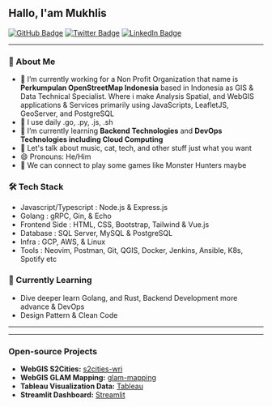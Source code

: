 ## Hallo, I'am Mukhlis
[![GitHub Badge](https://img.shields.io/github/followers/mukhlisakb?style=social)](https://github.com/mukhlisakb?tab=followers)
[![Twitter Badge](https://img.shields.io/twitter/follow/mukhlisakb?style=social)](https://twitter.com/mukhlisakb)
[![LinkedIn Badge](https://img.shields.io/badge/My-LinkedIn-blue)](https://www.linkedin.com/in/mukhlisakb)

---

### 🤵 About Me

- 🔭 I’m currently working for a Non Profit Organization that name is **Perkumpulan OpenStreetMap Indonesia** based in Indonesia as GIS & Data Technical Specialist. Where i make Analysis Spatial, and WebGIS applications & Services primarily using JavaScripts, LeafletJS, GeoServer, and PostgreSQL
- 🤔 I use daily .go, .py, .js, .sh
- 🌱 I’m currently learning **Backend Technologies** and **DevOps Technologies including Cloud Computing**
- 💬 Let's talk about music, cat, tech, and other stuff just what you want
- 😄 Pronouns: He/Him
- 👯 We can connect to play some games like Monster Hunters maybe

### 🛠 Tech Stack
- Javascript/Typescript : Node.js & Express.js
- Golang : gRPC, Gin, & Echo
- Frontend Side : HTML, CSS, Bootstrap, Tailwind & Vue.js
- Database : SQL Server, MySQL & PostgreSQL
- Infra : GCP, AWS, & Linux
- Tools : Neovim, Postman, Git, QGIS, Docker, Jenkins, Ansible, K8s, Spotify etc

### 📖 Currently Learning
- Dive deeper learn Golang, and Rust, Backend Development more advance & DevOps
- Design Pattern & Clean Code
---
<!--
### Github Statistic
<p align="left">
<a href="https://github.com/mukhlisakb">
  <img height="180em" src="https://github-readme-stats-eight-theta.vercel.app/api?username=mukhlisakb&show_icons=true&theme=algolia&include_all_commits=true&count_private=true"/>
  <img height="180em" src="https://github-readme-stats-eight-theta.vercel.app/api/top-langs/?username=mukhlisakb&layout=compact&langs_count=8&theme=algolia"/>
</a>
</p>
-->
---
### Open-source Projects

- **WebGIS S2Cities:** [s2cities-wri](https://s2cities.openstreetmap.or.id/)
- **WebGIS GLAM Mapping:** [glam-mapping](https://glam.openstreetmap.or.id/)
- **Tableau Visualization Data:** [Tableau](https://public.tableau.com/app/profile/openstreetmap.indonesia/viz/POIDashboard/Dashboard1?publish=yes)
- **Streamlit Dashboard:** [Streamlit](https://customer-data-analytics-mukhlis.streamlit.app/)

<!--
![github stats](https://github-readme-stats-sigma-five.vercel.app/api?username=mukhlisakb&show_icons=true)
![Top Langs](https://github-readme-stats-sigma-five.vercel.app/api/top-langs/?username=mukhlisakb&langs_count=3&hide=javascript,html,css,tex,Jupyter-Notebook)
-->
<!-- ![Top Langs](https://github-readme-stats.vercel.app/api/top-langs/?username=mukhlisakb&hide_langs_below=10) -->
